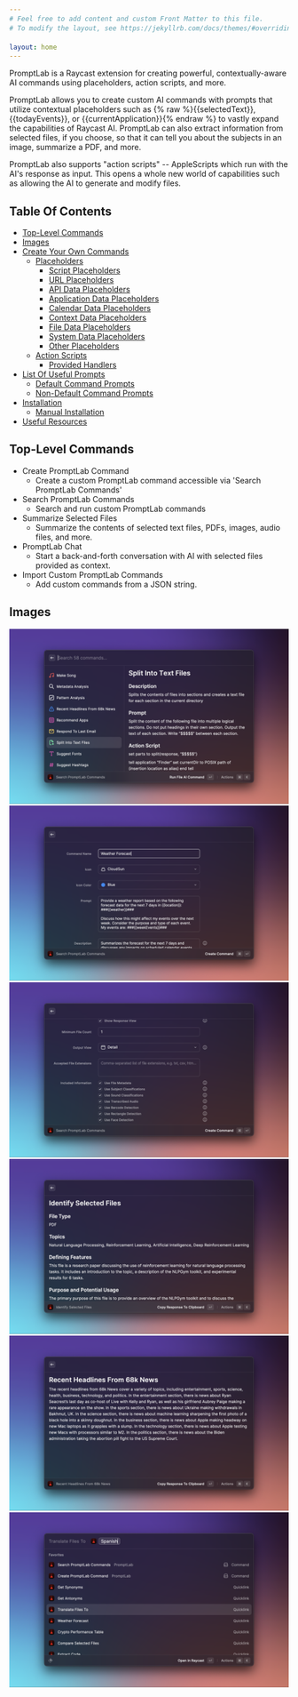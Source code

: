 ```yaml
---
# Feel free to add content and custom Front Matter to this file.
# To modify the layout, see https://jekyllrb.com/docs/themes/#overriding-theme-defaults

layout: home
---
```


PromptLab is a Raycast extension for creating powerful, contextually-aware AI commands using placeholders, action scripts, and more.

PromptLab allows you to create custom AI commands with prompts that utilize contextual placeholders such as {% raw %}{{selectedText}}, {{todayEvents}}, or {{currentApplication}}{% endraw %} to vastly expand the capabilities of Raycast AI. PromptLab can also extract information from selected files, if you choose, so that it can tell you about the subjects in an image, summarize a PDF, and more.

PromptLab also supports "action scripts" -- AppleScripts which run with the AI's response as input. This opens a whole new world of capabilities such as allowing the AI to generate and modify files.

## Table Of Contents

- [Top-Level Commands](#top-level-commands)
- [Images](#images)
- [Create Your Own Commands](#create-your-own-commands)
    - [Placeholders](#placeholders)
        - [Script Placeholders](#script-placeholders)
        - [URL Placeholders](#url-placeholders)
        - [API Data Placeholders](#api-data-placeholders)
        - [Application Data Placeholders](#application-data-placeholders)
        - [Calendar Data Placeholders](#calendar-data-placeholders)
        - [Context Data Placeholders](#context-data-placeholders)
        - [File Data Placeholders](#file-data-placeholders)
        - [System Data Placeholders](#system-data-placeholders)
        - [Other Placeholders](#other-placeholders)
    - [Action Scripts](#action-scripts)
        - [Provided Handlers](#provided-handlers)
- [List Of Useful Prompts](#list-of-useful-prompts)
    - [Default Command Prompts](#default-command-prompts)
    - [Non-Default Command Prompts](#non-default-command-prompts)
- [Installation](#installation)
    - [Manual Installation](#manual-installation)
- [Useful Resources](#useful-resources)

## Top-Level Commands

- Create PromptLab Command
    - Create a custom PromptLab command accessible via 'Search PromptLab Commands'
- Search PromptLab Commands
    - Search and run custom PromptLab commands
- Summarize Selected Files
    - Summarize the contents of selected text files, PDFs, images, audio files, and more.
- PromptLab Chat
    - Start a back-and-forth conversation with AI with selected files provided as context.       
- Import Custom PromptLab Commands
    - Add custom commands from a JSON string.

## Images
![Preview of Search PromptLab Commands showing the default command 'Split Into Text Files'](./assets/promptlab-1.png)
![Editing a command](./assets/promptlab-2.png)
![Customization options for commands](./assets/promptlab-3.png)
![Identify Selected Files example](./assets/promptlab-4.png)
![Recent News Headlines Example](./assets/promptlab-5.png)
![PromptLab commands as Quicklinks](./assets/promptlab-6.png)